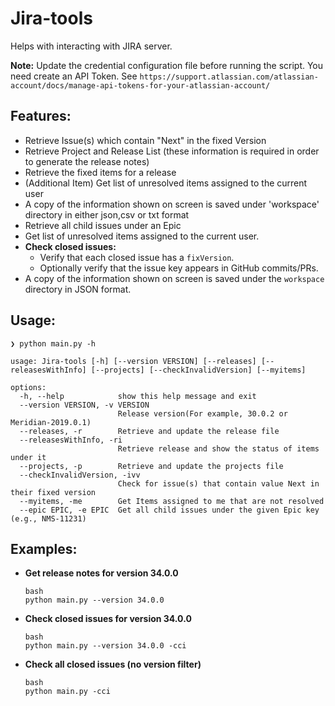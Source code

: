 # Jira-tools
Helps with interacting with JIRA server.

**Note:** Update the credential configuration file before running the script.
You need create an API Token. See `https://support.atlassian.com/atlassian-account/docs/manage-api-tokens-for-your-atlassian-account/`

## Features:

- Retrieve Issue(s) which contain "Next" in the fixed Version
- Retrieve Project and Release List (these information is required in order to generate the release notes)
- Retrieve the fixed items for a release
- (Additional Item) Get list of unresolved items assigned to the current user
- A copy of the information shown on screen is saved under 'workspace' directory in either json,csv or txt format
- Retrieve all child issues under an Epic
- Get list of unresolved items assigned to the current user.
- **Check closed issues:**
  - Verify that each closed issue has a `fixVersion`.
  - Optionally verify that the issue key appears in GitHub commits/PRs.
- A copy of the information shown on screen is saved under the `workspace` directory in JSON format.

## Usage:
```
❯ python main.py -h

usage: Jira-tools [-h] [--version VERSION] [--releases] [--releasesWithInfo] [--projects] [--checkInvalidVersion] [--myitems]

options:
  -h, --help            show this help message and exit
  --version VERSION, -v VERSION
                        Release version(For example, 30.0.2 or Meridian-2019.0.1)
  --releases, -r        Retrieve and update the release file
  --releasesWithInfo, -ri
                        Retrieve release and show the status of items under it
  --projects, -p        Retrieve and update the projects file
  --checkInvalidVersion, -ivv
                        Check for issue(s) that contain value Next in their fixed version
  --myitems, -me        Get Items assigned to me that are not resolved
  --epic EPIC, -e EPIC  Get all child issues under the given Epic key (e.g., NMS-11231)
 ```

## Examples:

- **Get release notes for version 34.0.0**  
  ```
  bash
  python main.py --version 34.0.0
  ```
- **Check closed issues for version 34.0.0**
  ```
  bash
  python main.py --version 34.0.0 -cci
  ```
- **Check all closed issues (no version filter)**
  ```
  bash
  python main.py -cci
  ```
